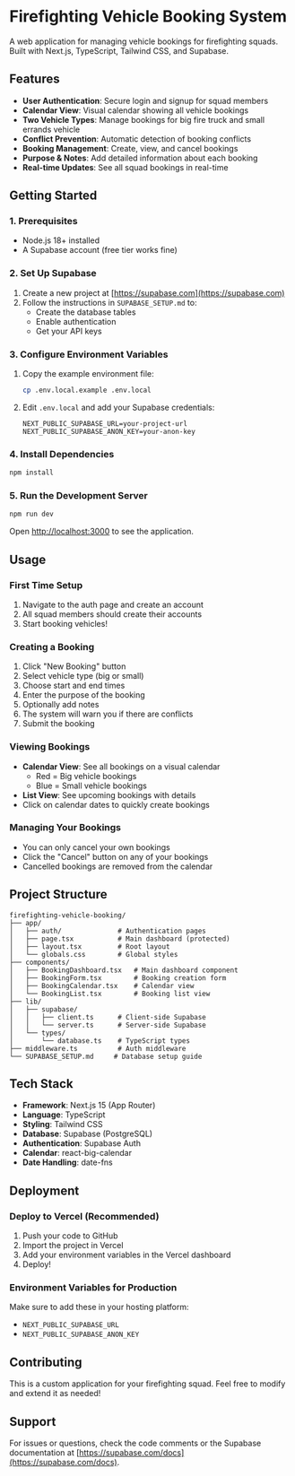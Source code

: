 # Firefighting Vehicle Booking System

A web application for managing vehicle bookings for firefighting squads. Built with Next.js, TypeScript, Tailwind CSS, and Supabase.

## Features

- **User Authentication**: Secure login and signup for squad members
- **Calendar View**: Visual calendar showing all vehicle bookings
- **Two Vehicle Types**: Manage bookings for big fire truck and small errands vehicle
- **Conflict Prevention**: Automatic detection of booking conflicts
- **Booking Management**: Create, view, and cancel bookings
- **Purpose & Notes**: Add detailed information about each booking
- **Real-time Updates**: See all squad bookings in real-time

## Getting Started

### 1. Prerequisites

- Node.js 18+ installed
- A Supabase account (free tier works fine)

### 2. Set Up Supabase

1. Create a new project at [https://supabase.com](https://supabase.com)
2. Follow the instructions in `SUPABASE_SETUP.md` to:
   - Create the database tables
   - Enable authentication
   - Get your API keys

### 3. Configure Environment Variables

1. Copy the example environment file:
   ```bash
   cp .env.local.example .env.local
   ```

2. Edit `.env.local` and add your Supabase credentials:
   ```
   NEXT_PUBLIC_SUPABASE_URL=your-project-url
   NEXT_PUBLIC_SUPABASE_ANON_KEY=your-anon-key
   ```

### 4. Install Dependencies

```bash
npm install
```

### 5. Run the Development Server

```bash
npm run dev
```

Open [http://localhost:3000](http://localhost:3000) to see the application.

## Usage

### First Time Setup

1. Navigate to the auth page and create an account
2. All squad members should create their accounts
3. Start booking vehicles!

### Creating a Booking

1. Click "New Booking" button
2. Select vehicle type (big or small)
3. Choose start and end times
4. Enter the purpose of the booking
5. Optionally add notes
6. The system will warn you if there are conflicts
7. Submit the booking

### Viewing Bookings

- **Calendar View**: See all bookings on a visual calendar
  - Red = Big vehicle bookings
  - Blue = Small vehicle bookings
- **List View**: See upcoming bookings with details
- Click on calendar dates to quickly create bookings

### Managing Your Bookings

- You can only cancel your own bookings
- Click the "Cancel" button on any of your bookings
- Cancelled bookings are removed from the calendar

## Project Structure

```
firefighting-vehicle-booking/
├── app/
│   ├── auth/              # Authentication pages
│   ├── page.tsx           # Main dashboard (protected)
│   ├── layout.tsx         # Root layout
│   └── globals.css        # Global styles
├── components/
│   ├── BookingDashboard.tsx   # Main dashboard component
│   ├── BookingForm.tsx        # Booking creation form
│   ├── BookingCalendar.tsx    # Calendar view
│   └── BookingList.tsx        # Booking list view
├── lib/
│   ├── supabase/
│   │   ├── client.ts      # Client-side Supabase
│   │   └── server.ts      # Server-side Supabase
│   └── types/
│       └── database.ts    # TypeScript types
├── middleware.ts          # Auth middleware
└── SUPABASE_SETUP.md     # Database setup guide
```

## Tech Stack

- **Framework**: Next.js 15 (App Router)
- **Language**: TypeScript
- **Styling**: Tailwind CSS
- **Database**: Supabase (PostgreSQL)
- **Authentication**: Supabase Auth
- **Calendar**: react-big-calendar
- **Date Handling**: date-fns

## Deployment

### Deploy to Vercel (Recommended)

1. Push your code to GitHub
2. Import the project in Vercel
3. Add your environment variables in the Vercel dashboard
4. Deploy!

### Environment Variables for Production

Make sure to add these in your hosting platform:
- `NEXT_PUBLIC_SUPABASE_URL`
- `NEXT_PUBLIC_SUPABASE_ANON_KEY`

## Contributing

This is a custom application for your firefighting squad. Feel free to modify and extend it as needed!

## Support

For issues or questions, check the code comments or the Supabase documentation at [https://supabase.com/docs](https://supabase.com/docs).
